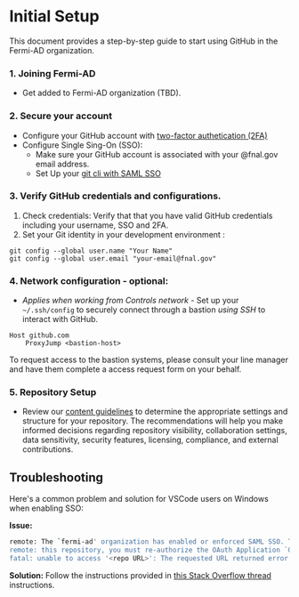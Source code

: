 # Initial Setup

This document provides a step-by-step guide to start using GitHub in the Fermi-AD organization.

###  1. Joining Fermi-AD
- Get added to Fermi-AD organization (TBD).

### 2. Secure your account 
- Configure your  GitHub account with [two-factor authetication (2FA)](https://docs.github.com/en/authentication/securing-your-account-with-two-factor-authentication-2fa/configuring-two-factor-authentication)
- Configure Single Sing-On (SSO):
   - Make sure your GitHub account is associated with your @fnal.gov email address.
   - Set Up your [git cli with SAML SSO](https://docs.github.com/en/enterprise-cloud@latest/authentication/authenticating-with-saml-single-sign-on/about-authentication-with-saml-single-sign-on#authorizing-personal-access-tokens-and-ssh-keys-with-saml-sso)

### 3. Verify GitHub credentials and configurations.
  1. Check credentials: Verify that  that you have valid GitHub credentials including your username, SSO and 2FA.
  2. Set your Git identity in your development environment :

```
git config --global user.name "Your Name"
git config --global user.email "your-email@fnal.gov"
```

### 4. Network configuration - optional:
-  _Applies when working from Controls network_ - Set up your `~/.ssh/config` to securely connect through a bastion _using SSH_ to interact with GitHub.

```~/.ssh/config
Host github.com
    ProxyJump <bastion-host>
```
To request access to the bastion systems, please consult your line manager and have them complete a access request form on your behalf.

### 5. Repository Setup
- Review our [content guidelines](./content-guidelines.md) to determine the appropriate settings and structure for your repository. The recommendations will help you make informed decisions regarding repository visibility, collaboration settings, data sensitivity, security features, licensing, compliance, and external contributions.


## Troubleshooting

 Here's a common problem and solution for VSCode users on Windows when enabling SSO:

 **Issue:**
```sh
remote: The `fermi-ad' organization has enabled or enforced SAML SSO. To access
remote: this repository, you must re-authorize the OAuth Application `Git Credential Manager`.
fatal: unable to access '<repo URL>': The requested URL returned error: 403
```
**Solution:** Follow the instructions provided in [this Stack Overflow thread](https://stackoverflow.com/questions/66475833/how-to-re-authorize-the-oauth-application-git-credential-manager) instructions.
